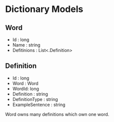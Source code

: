 # Dictionary Models

## Word

* Id : long
* Name : string
* Defitinions : List<.Definition>


## Definition

* Id : long
* Word : Word
* WordId: long
* Definition : string
* DefinitionType : string
* ExampleSentence : string

Word owns many definitions which own one word.